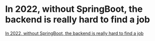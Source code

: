 # In 2022, without SpringBoot, the backend is really hard to find a job
[In 2022, without SpringBoot, the backend is really hard to find a job](https://aiwithcloud.com/2022/09/19/in_2022_without_springboot_the_backend_is_really_hard_to_find_a_job/)